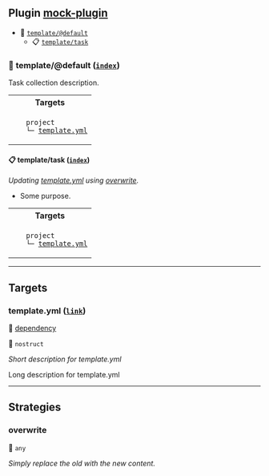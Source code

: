 ## Plugin [mock-plugin](https://www.npmjs.com/package/mock-plugin)

- <a name="mock-plugin-task-idx-ref-templatedefault">:open_file_folder:</a> <a href="#mock-plugin-task-ref-templatedefault">`template/@default`</a>
  - <a name="mock-plugin-task-idx-ref-templatetask">:clipboard:</a> <a href="#mock-plugin-task-ref-templatetask">`template/task`</a>

### :open_file_folder: <a name="mock-plugin-task-ref-templatedefault">template/@default</a> (<a href="#mock-plugin-task-idx-ref-templatedefault">`index`</a>)

Task collection description.

<table>
  <tbody>
    <tr>
      <th>Targets</th>
    </tr>
    <tr>
      <td align="left" valign="top">
        <ul>
<code>project</code><br/>
<code>└─&nbsp;<a href="#mock-plugin-target-ref-templateyml">template.yml</a></code><br/>
        </ul>
      </td>
    </tr>
  </tbody>
</table>

#### :clipboard: <a name="mock-plugin-task-ref-templatetask">template/task</a> (<a href="#mock-plugin-task-idx-ref-templatetask">`index`</a>)

_Updating <a href="#mock-plugin-target-ref-templateyml">template.yml</a> using <a href="#mock-plugin-strat-ref-overwrite">overwrite</a>._

- Some purpose.

<table>
  <tbody>
    <tr>
      <th>Targets</th>
    </tr>
    <tr>
      <td align="left" valign="top">
        <ul>
<code>project</code><br/>
<code>└─&nbsp;<a href="#mock-plugin-target-ref-templateyml">template.yml</a></code><br/>
        </ul>
      </td>
    </tr>
  </tbody>
</table>

------

## Targets

### <a name="mock-plugin-target-ref-templateyml">template.yml</a> ([`link`](https://some.url)) 

:small_red_triangle: <a href="#mock-plugin-req-ref-dependency">dependency</a>

:small_blue_diamond: `nostruct`

*Short description for template.yml*

Long description for template.yml

------

## Strategies

### <a name="mock-plugin-strat-ref-overwrite">overwrite</a>  

:small_blue_diamond: `any`

*Simply replace the old with the new content.*

